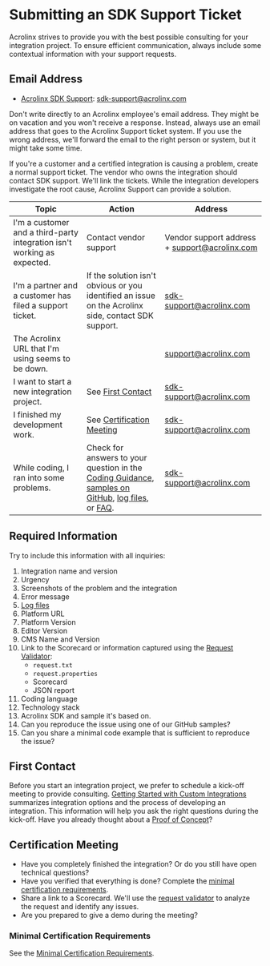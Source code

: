 # Submitting an SDK Support Ticket

Acrolinx strives to provide you with the best possible consulting for your integration project.
To ensure efficient communication, always include some contextual information with your support requests.

## Email Address

* [Acrolinx SDK Support](sdk-support@acrolinx.com): sdk-support@acrolinx.com

Don't write directly to an Acrolinx employee's email address.
They might be on vacation and you won't receive a response.
Instead, always use an email address that goes to the Acrolinx Support ticket system.
If you use the wrong address, we'll forward the email to the right person or system, but it might take some time.

If you're a customer and a certified integration is causing a problem, create a normal support ticket.
The vendor who owns the integration should contact SDK support. We'll link the tickets.
While the integration developers investigate the root cause, Acrolinx Support can provide a solution.

| Topic                                                                    | Action                                                                                                                                                                                                                                                                                                                                                                        | Address                                       |
| ------------------------------------------------------------------------ | ----------------------------------------------------------------------------------------------------------------------------------------------------------------------------------------------------------------------------------------------------------------------------------------------------------------------------------------------------------------------------- | --------------------------------------------- |
| I'm a customer and a third-party integration isn't working as expected. | Contact vendor support                                                                                                                                                                                                                                                                                                                                                        | Vendor support address + support@acrolinx.com |
| I'm a partner and a customer has filed a support ticket.                 | If the solution isn't obvious or you identified an issue on the Acrolinx side, contact SDK support.                                                                                                                                                                                                                                                                          | sdk-support@acrolinx.com                      |
| The Acrolinx URL that I'm using seems to be down.                        |                                                                                                                                                                                                                                                                                                                                                                               | support@acrolinx.com                          |
| I want to start a new integration project.                               | See [First Contact](#first-contact)                                                                                                                                                                                                                                                                                                                                           | sdk-support@acrolinx.com                      |
| I finished my development work.                                          | See [Certification Meeting](#certification-meeting)                                                                                                                                                                                                                                                                                                                           | sdk-support@acrolinx.com                      |
| While coding, I ran into some problems.                                  | Check for answers to your question in the [Coding Guidance](../README.md), [samples on GitHub](https://github.com/acrolinx?q=demo), [log files](https://github.com/acrolinx/acrolinx-coding-guidance/blob/master/topics/logging.md#path-and-filename), or [FAQ](https://support.acrolinx.com/hc/en-us/sections/201158052-Integrations-FAQs-and-Troubleshooting). | sdk-support@acrolinx.com                      |

## Required Information

Try to include this information with all inquiries:

1. Integration name and version
2. Urgency
3. Screenshots of the problem and the integration
4. Error message
5. [Log files](https://github.com/acrolinx/acrolinx-coding-guidance/blob/master/topics/logging.md#path-and-filename)
6. Platform URL
7. Platform Version
8. Editor Version
9. CMS Name and Version
10. Link to the Scorecard or information captured using the [Request Validator](https://docs.acrolinx.com/kb/en/how-to-use-the-request-validator-13730818.html):
    + `request.txt`
    + `request.properties`
    + Scorecard
    + JSON report
11. Coding language
12. Technology stack
13. Acrolinx SDK and sample it's based on.
14. Can you reproduce the issue using one of our GitHub samples?
15. Can you share a minimal code example that is sufficient to reproduce the issue?

## First Contact

Before you start an integration project, we prefer to schedule a kick-off meeting to provide consulting.
[Getting Started with Custom Integrations](https://docs.acrolinx.com/customintegrations)
summarizes integration options and the process of developing an integration.
This information will help you ask the right questions during the kick-off.
Have you already thought about a [Proof of Concept](poc.md)?

## Certification Meeting

* Have you completely finished the integration? Or do you still have open technical questions?
* Have you verified that everything is done?
  Complete the [minimal certification requirements](minimal-requirements.md).
* Share a link to a Scorecard. We'll use the
  [request validator](https://docs.acrolinx.com/kb/en/how-to-use-the-request-validator-13730818.html)
  to analyze the request and identify any issues.
* Are you prepared to give a demo during the meeting?

### Minimal Certification Requirements

See the [Minimal Certification Requirements](minimal-requirements.md).
